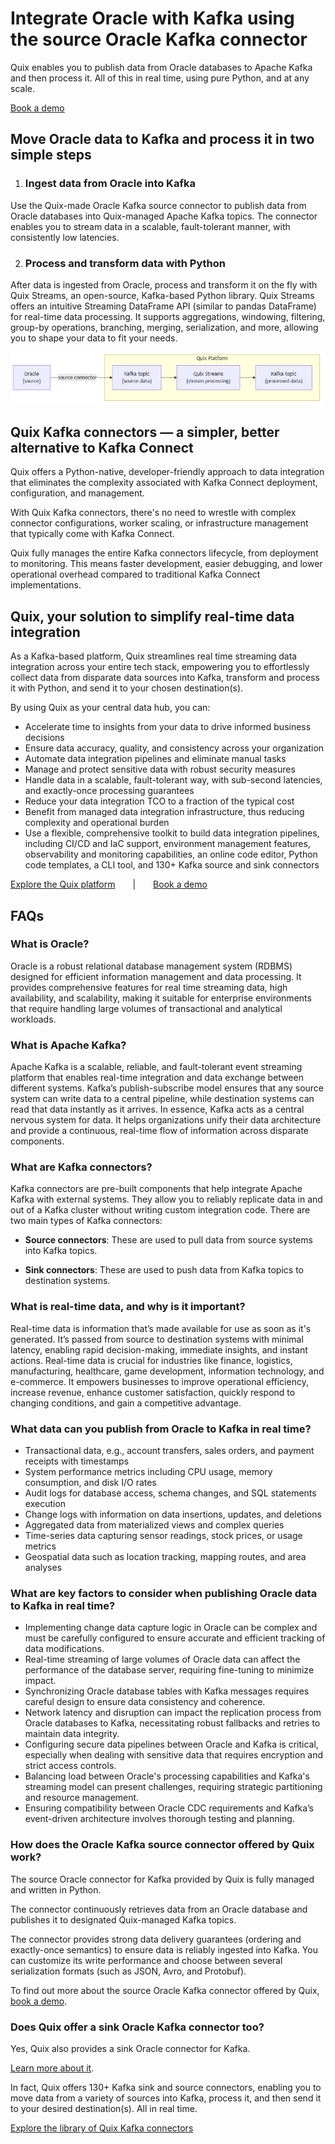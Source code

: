<!--- BEGIN MARKDOWN --->
# Integrate Oracle with Kafka using the source Oracle Kafka connector

Quix enables you to publish data from Oracle databases to Apache Kafka and then process it. All of this in real time, using pure Python, and at any scale.

[Book a demo](https://share.hsforms.com/1iW0TmZzKQMChk0lxd_tGiw4yjw2)

## Move Oracle data to Kafka and process it in two simple steps

1. ### Ingest data from Oracle into Kafka

Use the Quix-made Oracle Kafka source connector to publish data from Oracle databases into Quix-managed Apache Kafka topics. The connector enables you to stream data in a scalable, fault-tolerant manner, with consistently low latencies.

2. ### Process and transform data with Python

After data is ingested from Oracle, process and transform it on the fly with Quix Streams, an open-source, Kafka-based Python library. Quix Streams offers an intuitive Streaming DataFrame API (similar to pandas DataFrame) for real-time data processing. It supports aggregations, windowing, filtering, group-by operations, branching, merging, serialization, and more, allowing you to shape your data to fit your needs.

![Diagram](images/Oracle-source_diagram_1.png)

## Quix Kafka connectors — a simpler, better alternative to Kafka Connect

Quix offers a Python-native, developer-friendly approach to data integration that eliminates the complexity associated with Kafka Connect deployment, configuration, and management.

With Quix Kafka connectors, there's no need to wrestle with complex connector configurations, worker scaling, or infrastructure management that typically come with Kafka Connect.

Quix fully manages the entire Kafka connectors lifecycle, from deployment to monitoring. This means faster development, easier debugging, and lower operational overhead compared to traditional Kafka Connect implementations.

## Quix, your solution to simplify real-time data integration

As a Kafka-based platform, Quix streamlines real time streaming data integration across your entire tech stack, empowering you to effortlessly collect data from disparate data sources into Kafka, transform and process it with Python, and send it to your chosen destination(s).

By using Quix as your central data hub, you can:

* Accelerate time to insights from your data to drive informed business decisions  
* Ensure data accuracy, quality, and consistency across your organization  
* Automate data integration pipelines and eliminate manual tasks  
* Manage and protect sensitive data with robust security measures  
* Handle data in a scalable, fault-tolerant way, with sub-second latencies, and exactly-once processing guarantees  
* Reduce your data integration TCO to a fraction of the typical cost  
* Benefit from managed data integration infrastructure, thus reducing complexity and operational burden  
* Use a flexible, comprehensive toolkit to build data integration pipelines, including CI/CD and IaC support, environment management features, observability and monitoring capabilities, an online code editor, Python code templates, a CLI tool, and 130+ Kafka source and sink connectors

[Explore the Quix platform](https://portal.demo.quix.io/?workspace=demo-dataintegrationdemo-prod)  |  [Book a demo](https://share.hsforms.com/1iW0TmZzKQMChk0lxd_tGiw4yjw2)

## FAQs

### What is Oracle?

Oracle is a robust relational database management system (RDBMS) designed for efficient information management and data processing. It provides comprehensive features for real time streaming data, high availability, and scalability, making it suitable for enterprise environments that require handling large volumes of transactional and analytical workloads.

### What is Apache Kafka?

Apache Kafka is a scalable, reliable, and fault-tolerant event streaming platform that enables real-time integration and data exchange between different systems. Kafka’s publish-subscribe model ensures that any source system can write data to a central pipeline, while destination systems can read that data instantly as it arrives. In essence, Kafka acts as a central nervous system for data. It helps organizations unify their data architecture and provide a continuous, real-time flow of information across disparate components.

### What are Kafka connectors?

Kafka connectors are pre-built components that help integrate Apache Kafka with external systems. They allow you to reliably replicate data in and out of a Kafka cluster without writing custom integration code. There are two main types of Kafka connectors:

* **Source connectors**: These are used to pull data from source systems into Kafka topics.

* **Sink connectors**: These are used to push data from Kafka topics to destination systems.

### What is real-time data, and why is it important?

Real-time data is information that’s made available for use as soon as it's generated. It’s passed from source to destination systems with minimal latency, enabling rapid decision-making, immediate insights, and instant actions. Real-time data is crucial for industries like finance, logistics, manufacturing, healthcare, game development, information technology, and e-commerce. It empowers businesses to improve operational efficiency, increase revenue, enhance customer satisfaction, quickly respond to changing conditions, and gain a competitive advantage.

### What data can you publish from Oracle to Kafka in real time?

* Transactional data, e.g., account transfers, sales orders, and payment receipts with timestamps  
* System performance metrics including CPU usage, memory consumption, and disk I/O rates  
* Audit logs for database access, schema changes, and SQL statements execution  
* Change logs with information on data insertions, updates, and deletions  
* Aggregated data from materialized views and complex queries  
* Time-series data capturing sensor readings, stock prices, or usage metrics  
* Geospatial data such as location tracking, mapping routes, and area analyses

### What are key factors to consider when publishing Oracle data to Kafka in real time?

* Implementing change data capture logic in Oracle can be complex and must be carefully configured to ensure accurate and efficient tracking of data modifications.  
* Real-time streaming of large volumes of Oracle data can affect the performance of the database server, requiring fine-tuning to minimize impact.  
* Synchronizing Oracle database tables with Kafka messages requires careful design to ensure data consistency and coherence.  
* Network latency and disruption can impact the replication process from Oracle databases to Kafka, necessitating robust fallbacks and retries to maintain data integrity.  
* Configuring secure data pipelines between Oracle and Kafka is critical, especially when dealing with sensitive data that requires encryption and strict access controls.  
* Balancing load between Oracle's processing capabilities and Kafka's streaming model can present challenges, requiring strategic partitioning and resource management.  
* Ensuring compatibility between Oracle CDC requirements and Kafka’s event-driven architecture involves thorough testing and planning.

### How does the Oracle Kafka source connector offered by Quix work?

The source Oracle connector for Kafka provided by Quix is fully managed and written in Python.

The connector continuously retrieves data from an Oracle database and publishes it to designated Quix-managed Kafka topics.

The connector provides strong data delivery guarantees (ordering and exactly-once semantics) to ensure data is reliably ingested into Kafka. You can customize its write performance and choose between several serialization formats (such as JSON, Avro, and Protobuf).

To find out more about the source Oracle Kafka connector offered by Quix, [book a demo](https://share.hsforms.com/1iW0TmZzKQMChk0lxd_tGiw4yjw2).

### Does Quix offer a sink Oracle Kafka connector too?

Yes, Quix also provides a sink Oracle connector for Kafka.

[Learn more about it](../../../quix-streams/sinks/coming-soon/Oracle-sink.md).

In fact, Quix offers 130+ Kafka sink and source connectors, enabling you to move data from a variety of sources into Kafka, process it, and then send it to your desired destination(s). All in real time.

[Explore the library of Quix Kafka connectors](https://quix.io/connectors)
<!--- END MARKDOWN --->